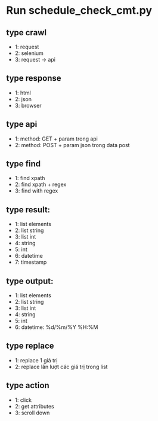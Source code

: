 # Run schedule_check_cmt.py

## type crawl
+ 1: request
+ 2: selenium
+ 3: request -> api

## type response
+ 1: html
+ 2: json
+ 3: browser

## type api
+ 1: method: GET + param trong api
+ 2: method: POST + param json trong data post

## type find
+ 1: find xpath
+ 2: find xpath + regex
+ 3: find with regex

## type result:
+ 1: list elements
+ 2: list string
+ 3: list int
+ 4: string
+ 5: int
+ 6: datetime
+ 7: timestamp

## type output:
+ 1: list elements
+ 2: list string
+ 3: list int
+ 4: string
+ 5: int
+ 6: datetime: %d/%m/%Y %H:%M

## type replace
+ 1: replace 1 giá trị
+ 2: replace lần lượt các giá trị trong list

## type action
+ 1: click
+ 2: get attributes
+ 3: scroll down


